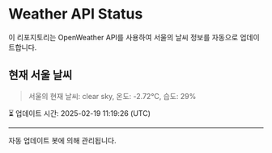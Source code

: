 
# Weather API Status

이 리포지토리는 OpenWeather API를 사용하여 서울의 날씨 정보를 자동으로 업데이트합니다.

## 현재 서울 날씨
> 서울의 현재 날씨: clear sky, 온도: -2.72°C, 습도: 29%

⏳ 업데이트 시간: 2025-02-19 11:19:26 (UTC)

---
자동 업데이트 봇에 의해 관리됩니다.
